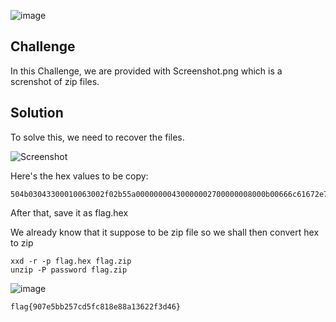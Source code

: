 ![image](https://github.com/user-attachments/assets/7b391517-d016-4ee6-b989-231d68127548)

## Challenge

In this Challenge, we are provided with Screenshot.png which is a screnshot of zip files. 

## Solution
To solve this, we need to recover the files.

![Screenshot](https://github.com/user-attachments/assets/4e74db2c-25e3-4576-bcbb-406795d8889a)


Here's the hex values to be copy: 
```
504b03043300010063002f02b55a00000000430000002700000008000b00666c61672e74787401990700020041450300003d42ffd1b35f95031424f68b65c3f57669f14e8df0003fe240b3ac3364859e4c2dbc3c36f2d4acc403761385afe4e3f90fbd29d91b614ba2c6efde11b71bcc907a72ed504b01023f033300010063002f02b55a00000000430000002700000008002f000000000000002080b48100000000666c61672e7478740a00200000000000010018008213854307cadb01000000000000000000000000000000000199070002004145030000504b0506000000000100010065000000740000000000
```
After that, save it as flag.hex

We already know that it suppose to be zip file so we shall then convert hex to zip
```
xxd -r -p flag.hex flag.zip
unzip -P password flag.zip
```
![image](https://github.com/user-attachments/assets/c5e7add6-e581-4e21-878c-caedd1efcff6)

```
flag{907e5bb257cd5fc818e88a13622f3d46}
```
